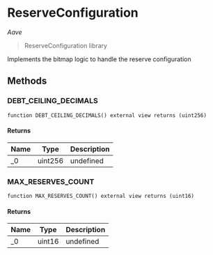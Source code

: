 # ReserveConfiguration

*Aave*

> ReserveConfiguration library

Implements the bitmap logic to handle the reserve configuration



## Methods

### DEBT_CEILING_DECIMALS

```solidity
function DEBT_CEILING_DECIMALS() external view returns (uint256)
```






#### Returns

| Name | Type | Description |
|---|---|---|
| _0 | uint256 | undefined |

### MAX_RESERVES_COUNT

```solidity
function MAX_RESERVES_COUNT() external view returns (uint16)
```






#### Returns

| Name | Type | Description |
|---|---|---|
| _0 | uint16 | undefined |




